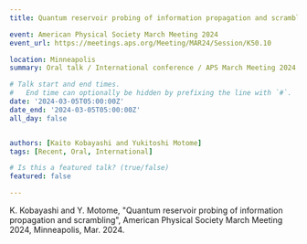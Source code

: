 ```yaml
---
title: Quantum reservoir probing of information propagation and scrambling @ APS

event: American Physical Society March Meeting 2024
event_url: https://meetings.aps.org/Meeting/MAR24/Session/K50.10

location: Minneapolis
summary: Oral talk / International conference / APS March Meeting 2024

# Talk start and end times.
#   End time can optionally be hidden by prefixing the line with `#`.
date: '2024-03-05T05:00:00Z'
date_end: '2024-03-05T05:00:00Z'
all_day: false


authors: [Kaito Kobayashi and Yukitoshi Motome]
tags: [Recent, Oral, International]

# Is this a featured talk? (true/false)
featured: false

---
```

K. Kobayashi and Y. Motome, "Quantum reservoir probing of information propagation and scrambling", American Physical Society March Meeting 2024, Minneapolis, Mar. 2024.